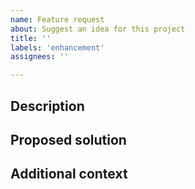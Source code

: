```yaml
---
name: Feature request
about: Suggest an idea for this project
title: ''
labels: 'enhancement'
assignees: ''

---
```


## Description

<!-- What new capability would you like in garnett? -->

## Proposed solution

<!-- How should this capability be implemented? -->
<!-- What might the user API look like? -->

## Additional context

<!-- What additional information is helpful to understand this request? -->
